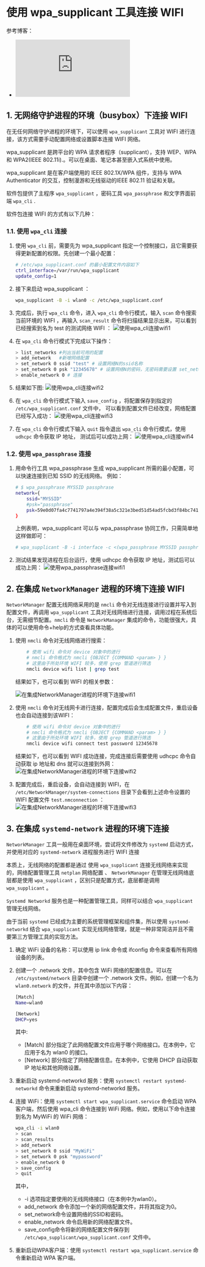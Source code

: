 # 使用 wpa_supplicant 工具连接 WIFI

参考博客：
- ![Linux 使用wpa_supplicant手动配置连接wifi](https://www.cnblogs.com/hokori/p/14168584.html)

## 1. 无网络守护进程的环境（busybox）下连接 WIFI
在无任何网络守护进程的环境下，可以使用 `wpa_supplicant` 工具对 WIFI 进行连接，该方式需要手动配置网络或设置脚本连接 WIFI 网络。

wpa_supplicant 是跨平台的 WPA 请求者程序（supplicant），支持 WEP、WPA 和 WPA2(IEEE 802.11i).。可以在桌面、笔记本甚至嵌入式系统中使用。

wpa_supplicant 是在客户端使用的 IEEE 802.1X/WPA 组件，支持与 WPA Authenticator 的交互，控制漫游和无线驱动的IEEE 802.11 验证和关联。

软件包提供了主程序 `wpa_supplicant` ，密码工具 `wpa_passphrase` 和文字界面前端 `wpa_cli` .

软件包连接 WIFI 的方式有以下几种：

### 1.1. 使用 `wpa_cli` 连接
1. 使用 `wpa_cli` 前，需要先为 wpa_supplicant 指定一个控制接口，且它需要获得更新配置的权限。先创建一个最小配置：
    ```bash
    # /etc/wpa_supplicant.conf 的最小配置文件内容如下
    ctrl_interface=/var/run/wpa_supplicant
    update_config=1
    ```

2. 接下来启动 wpa_supplicant ：
    ```bash
    wpa_supplicant -B -i wlan0 -c /etc/wpa_supplicant.conf
    ```

3. 完成后，执行 `wpa_cli` 命令，进入 `wpa_cli` 命令行模式，输入 `scan` 命令搜索当前环境的 WIFI ，再输入  `scan_result` 命令将扫描结果显示出来，可以看到已经搜索到名为 test 的测试网络 WIFI ：
    ![使用wpa_cli连接wifi1](png/2.1.1.使用wpa_cli连接wifi1.png)

4. 在 `wpa_cli` 命令行模式下完成以下操作：
    ```bash
    > list_networks #列出当前可用的配置
    > add_network   #新增网络配置
    > set_network 0 ssid "test" # 设置网络N的ssid名称
    > set_network 0 psk "12345678" # 设置网络N的密码，无密码需要设置 set_network 0 key_mgmNONE
    > enable_network 0 # 连接
    ```

5. 结果如下图:
    ![使用wpa_cli连接wifi2](png/2.1.1.使用wpa_cli连接wifi2.png)

6. 在 `wpa_cli` 命令行模式下输入 `save_config` ，将配置保存到指定的 `/etc/wpa_supplicant.conf` 文件中，  可以看到配置文件已经改变，网络配置已经写入成功：
    ![使用wpa_cli连接wifi3](png/2.1.1.使用wpa_cli连接wifi3.png)

7. 在 `wpa_cli` 命令行模式下输入 `quit` 指令退出 `wpa_cli` 命令行模式，使用 `udhcpc` 命令获取 IP 地址，  测试后可以成功上网：
    ![使用wpa_cli连接wifi4](png/2.1.1.使用wpa_cli连接wifi4.png)

### 1.2. 使用 `wpa_passphrase` 连接
1. 用命令行工具 wpa_passphrase 生成 wpa_supplicant 所需的最小配置，可以快速连接到已知 SSID 的无线网络。  例如：
    ```bash
    # $ wpa_passphrase MYSSID passphrase
    network={
        ssid="MYSSID"
        #psk="passphrase"
        psk=59e0d07fa4c7741797a4e394f38a5c321e3bed51d54ad5fcbd3f84bc7415d73d
    }
    ```

    上例表明，wpa_supplicant 可以与 wpa_passphrase 协同工作，只需简单地这样做即可：
    ```bash
    # wpa_supplicant -B -i interface -c <(wpa_passphrase MYSSID passphrase)
    ```

2. 测试结果发现进程在后台运行，使用 udhcpc 命令获取 IP 地址，测试后可以成功上网：
    ![使用wpa_passphrase连接wifi1](png/2.1.2.使用wpa_passphrase连接wifi1.png)


## 2. 在集成 `NetworkManager` 进程的环境下连接 WIFI
`NetworkManager` 配置无线网络采用的是 `nmcli` 命令对无线连接进行设置并写入到配置文件，再调用 `wpa_supplicant` 工具对无线网络进行连接，调用过程在系统后台，无需细节配置。`nmcli` 命令是 `NetworkManager` 集成的命令，功能很强大，具体的可以使用命令+help的方式查看具体功能。

1. 使用 `nmcli` 命令对无线网络进行搜索：
    ```bash
        # 使用 wifi 命令对 device 对象中的进行
        # nmcli 命令格式为 nmcli {OBJECT {COMMAND <param> } }
        # 这里由于所处环境 WIFI 较多，使用 grep 管道进行筛选
        nmcli device wifi list | grep test
    ```
    
    结果如下，也可以看到 WIFI 的相关参数：
    
    ![在集成NetworkManager进程的环境下连接wifi1](png/2.2.在集成NetworkManager进程的环境下连接wifi1.png)

2. 使用 `nmcli` 命令对无线网卡进行连接，配置完成后会生成配置文件，重启设备也会自动连接到该WIFI：
    ```bash
        # 使用 wifi 命令对 device 对象中的进行
        # nmcli 命令格式为 nmcli {OBJECT {COMMAND <param> } }
        # 这里由于所处环境 WIFI 较多，使用 grep 管道进行筛选
        nmcli device wifi connect test password 12345678
    ```

    结果如下，也可以看到 WIFI 成功连接，完成连接后需要使用 udhcpc 命令自动获取 ip 地址和 dns 就可以连接到外网：
    ![在集成NetworkManager进程的环境下连接wifi2](png/2.2.在集成NetworkManager进程的环境下连接wifi2.png)

3. 配置完成后，重启设备，会自动连接到 WIFI，在 `/etc/NetworkManager/system-connections` 目录下会看到上述命令设置的 WIFI 配置文件 `test.nmconnection` ：
    ![在集成NetworkManager进程的环境下连接wifi3](png/2.2.在集成NetworkManager进程的环境下连接wifi3.png)

## 3. 在集成 `systemd-network` 进程的环境下连接
 `NetworkManager` 工具一般用在桌面环境，尝试将文件修改为 `systemd` 启动方式，并使用对应的 `systemd-network` 进程服务进行 WIFI 连接

本质上，无线网络的配置都是通过 使用 `wpa_supplicant` 连接无线网络来实现的，网络配置管理工具 `netplan` 网络配置 、 `NetworkManager` 在管理无线网络底层都是使用 `wpa_supplicant` ，区别只是配置方式，底层都是调用 `wpa_supplicant` 。

`Systemd Networkd` 服务也是一种配置管理工具，同样可以结合 `wpa_supplicant` 管理无线网络。

由于当前 `systemd` 已经成为主要的系统管理框架和组件集，所以使用 `systemd-networkd` 结合 `wpa_supplicant` 实现无线网络管理，就是一种非常简洁并且不需要第三方管理工具的实现方法。

1. 确定 WiFi 设备的名称：可以使用 ip link 命令或 ifconfig 命令来查看所有网络设备的列表。

2. 创建一个 .network 文件，其中包含 WiFi 网络的配置信息。可以在 `/etc/systemd/network` 目录中创建一个 .network 文件。例如，创建一个名为 `wlan0.network` 的文件，并在其中添加以下内容：

    ```bash
    [Match]
    Name=wlan0

    [Network]
    DHCP=yes
    ```

    其中:
    - [Match] 部分指定了此网络配置文件应用于哪个网络接口。在本例中，它应用于名为 wlan0 的接口。
    - [Network] 部分指定了网络配置信息。在本例中，它使用 DHCP 自动获取 IP 地址和其他网络设置。

3. 重新启动 systemd-networkd 服务：使用 `systemctl restart systemd-networkd` 命令来重新启动 systemd-networkd 服务。

4. 连接 WiFi：使用 `systemctl start wpa_supplicant.service` 命令启动 WPA 客户端，然后使用 wpa_cli 命令连接到 WiFi 网络。例如，使用以下命令连接到名为 MyWiFi 的 WiFi 网络：

    ```bash
    wpa_cli -i wlan0
    > scan
    > scan_results
    > add_network
    > set_network 0 ssid "MyWiFi"
    > set_network 0 psk "mypassword"
    > enable_network 0
    > save_config
    > quit
    ```

    其中，
    - -i 选项指定要使用的无线网络接口（在本例中为wlan0）。
    - add_network 命令添加一个新的网络配置文件，并将其指定为0。
    - set_network命令设置网络的SSID和密码。 
    - enable_network 命令启用新的网络配置文件。
    - save_config命令将新的网络配置文件保存到 `/etc/wpa_supplicant/wpa_supplicant.conf` 文件中。

5. 重新启动WPA客户端：使用 `systemctl restart wpa_supplicant.service` 命令重新启动 WPA 客户端。